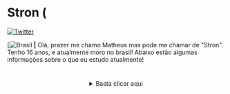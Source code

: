# Stron (

[![Twitter](https://img.shields.io/twitter/url?label=Twitter&style=social&url=https%3A%2F%2Ftwitter.com%2Fblxcklxcas)](https://twitter.com/blxcklxcas)



[![Brasil](https://cdn.discordapp.com/emojis/808749399299063820.gif?v=1) **|** Olá, prazer me chamo Matheus mas pode me chamar de "Stron".
Tenho 16 anos, e atualmente moro no brasil!
Abaixo estão algumas informações sobre o que eu estudo atualmente!

# 

 <details style='text-align: center;' align='center'>
  <summary> Basta clicar aqui </summary>


# Linguagens em que desenvolvo atualmente
<img align="center" alt="python" width="36px" src="https://img.icons8.com/color/48/000000/python.png" />
<img align="center" alt="html" width="36px" src="https://img.icons8.com/color/48/000000/html-5.png"/>

[(Ruby 2.7.2)](https://www.ruby-lang.org/en/news/2020/10/02/ruby-2-7-2-released/)
